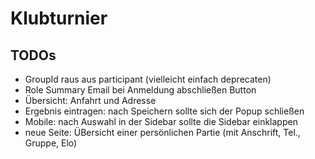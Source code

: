 # Klubturnier

## TODOs

- GroupId raus aus participant (vielleicht einfach deprecaten)
- Role Summary Email bei Anmeldung abschließen Button
- Übersicht: Anfahrt und Adresse
- Ergebnis eintragen: nach Speichern sollte sich der Popup schließen
- Mobile: nach Auswahl in der Sidebar sollte die Sidebar einklappen
- neue Seite: ÜBersicht einer persönlichen Partie (mit Anschrift, Tel., Gruppe, Elo)
